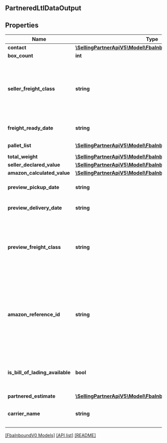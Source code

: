 ## PartneredLtlDataOutput

## Properties

Name | Type | Description | Notes
------------ | ------------- | ------------- | -------------
**contact** | [**\SellingPartnerApiV5\Model\FbaInboundV0\Contact**](Contact.md) |  |
**box_count** | **int** |  |
**seller_freight_class** | **string** | The freight class of the shipment. For information about determining the freight class, contact the carrier. | [optional]
**freight_ready_date** | **string** | A date string in ISO 8601 format. |
**pallet_list** | [**\SellingPartnerApiV5\Model\FbaInboundV0\Pallet[]**](Pallet.md) | A list of pallet information. |
**total_weight** | [**\SellingPartnerApiV5\Model\FbaInboundV0\Weight**](Weight.md) |  |
**seller_declared_value** | [**\SellingPartnerApiV5\Model\FbaInboundV0\Amount**](Amount.md) |  | [optional]
**amazon_calculated_value** | [**\SellingPartnerApiV5\Model\FbaInboundV0\Amount**](Amount.md) |  | [optional]
**preview_pickup_date** | **string** | A date string in ISO 8601 format. |
**preview_delivery_date** | **string** | A date string in ISO 8601 format. |
**preview_freight_class** | **string** | The freight class of the shipment. For information about determining the freight class, contact the carrier. |
**amazon_reference_id** | **string** | A unique identifier created by Amazon that identifies this Amazon-partnered, Less Than Truckload/Full Truckload (LTL/FTL) shipment. |
**is_bill_of_lading_available** | **bool** | Indicates whether the bill of lading for the shipment is available. |
**partnered_estimate** | [**\SellingPartnerApiV5\Model\FbaInboundV0\PartneredEstimate**](PartneredEstimate.md) |  | [optional]
**carrier_name** | **string** | The carrier for the inbound shipment. |

[[FbaInboundV0 Models]](../) [[API list]](../../Api) [[README]](../../../README.md)
